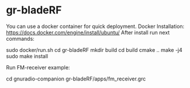 # gr-bladeRF

You can use a docker container for quick deployment. 
Docker Installation: https://docs.docker.com/engine/install/ubuntu/
After install run next commands:

  sudo docker/run.sh
  cd gr-bladeRF
  mkdir build
  cd build
  cmake ..
  make -j4
  sudo make install

Run FM-receiver example:

  cd 
  gnuradio-companion gr-bladeRF/apps/fm_receiver.grc




